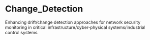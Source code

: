 # Change_Detection
Enhancing drift/change detection approaches for network security monitoring in critical infrastructure/cyber-physical systems/industrial control systems
